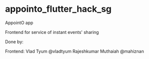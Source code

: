 # appointo_flutter_hack_sg

AppointO app

Frontend for service of instant events' sharing 

Done by:

Frontend:
Vlad Tyum @vladtyum
Rajeshkumar Muthaiah @mahiznan
